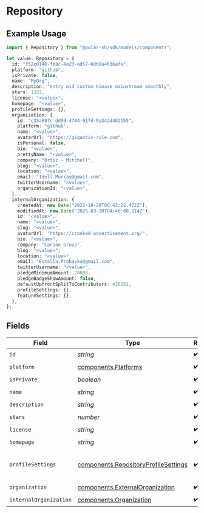 # Repository

## Example Usage

```typescript
import { Repository } from "@polar-sh/sdk/models/components";

let value: Repository = {
  id: "f52c0140-fb8c-4a23-ad57-60b8a4636afa",
  platform: "github",
  isPrivate: false,
  name: "MyOrg",
  description: "entry mid custom kinase mainstream smoothly",
  stars: 1337,
  license: "<value>",
  homepage: "<value>",
  profileSettings: {},
  organization: {
    id: "c35a697c-dd99-4704-917d-9a342d482155",
    platform: "github",
    name: "<value>",
    avatarUrl: "https://gigantic-rule.com",
    isPersonal: false,
    bio: "<value>",
    prettyName: "<value>",
    company: "Ortiz - Mitchell",
    blog: "<value>",
    location: "<value>",
    email: "Idell.Murray@gmail.com",
    twitterUsername: "<value>",
    organizationId: "<value>",
  },
  internalOrganization: {
    createdAt: new Date("2023-10-29T06:42:22.472Z"),
    modifiedAt: new Date("2025-03-30T04:46:00.514Z"),
    id: "<value>",
    name: "<value>",
    slug: "<value>",
    avatarUrl: "https://crooked-advertisement.org/",
    bio: "<value>",
    company: "Larson Group",
    blog: "<value>",
    location: "<value>",
    email: "Estella.Prohaska@gmail.com",
    twitterUsername: "<value>",
    pledgeMinimumAmount: 28088,
    pledgeBadgeShowAmount: false,
    defaultUpfrontSplitToContributors: 426152,
    profileSettings: {},
    featureSettings: {},
  },
};
```

## Fields

| Field                                                                                        | Type                                                                                         | Required                                                                                     | Description                                                                                  | Example                                                                                      |
| -------------------------------------------------------------------------------------------- | -------------------------------------------------------------------------------------------- | -------------------------------------------------------------------------------------------- | -------------------------------------------------------------------------------------------- | -------------------------------------------------------------------------------------------- |
| `id`                                                                                         | *string*                                                                                     | :heavy_check_mark:                                                                           | N/A                                                                                          |                                                                                              |
| `platform`                                                                                   | [components.Platforms](../../models/components/platforms.md)                                 | :heavy_check_mark:                                                                           | N/A                                                                                          |                                                                                              |
| `isPrivate`                                                                                  | *boolean*                                                                                    | :heavy_check_mark:                                                                           | N/A                                                                                          |                                                                                              |
| `name`                                                                                       | *string*                                                                                     | :heavy_check_mark:                                                                           | N/A                                                                                          | MyOrg                                                                                        |
| `description`                                                                                | *string*                                                                                     | :heavy_check_mark:                                                                           | N/A                                                                                          |                                                                                              |
| `stars`                                                                                      | *number*                                                                                     | :heavy_check_mark:                                                                           | N/A                                                                                          | 1337                                                                                         |
| `license`                                                                                    | *string*                                                                                     | :heavy_check_mark:                                                                           | N/A                                                                                          |                                                                                              |
| `homepage`                                                                                   | *string*                                                                                     | :heavy_check_mark:                                                                           | N/A                                                                                          |                                                                                              |
| `profileSettings`                                                                            | [components.RepositoryProfileSettings](../../models/components/repositoryprofilesettings.md) | :heavy_check_mark:                                                                           | Settings for the repository profile                                                          |                                                                                              |
| `organization`                                                                               | [components.ExternalOrganization](../../models/components/externalorganization.md)           | :heavy_check_mark:                                                                           | N/A                                                                                          |                                                                                              |
| `internalOrganization`                                                                       | [components.Organization](../../models/components/organization.md)                           | :heavy_check_mark:                                                                           | N/A                                                                                          |                                                                                              |